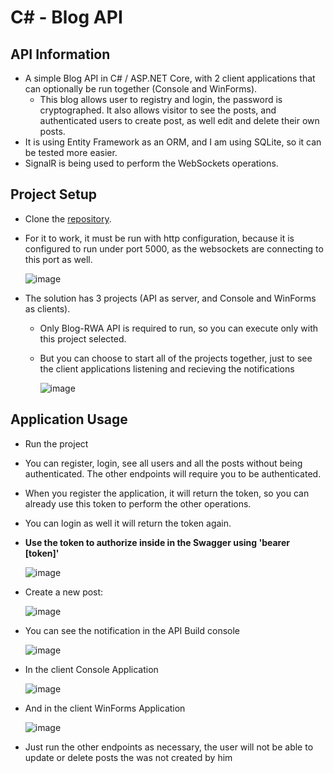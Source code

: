 # C# - Blog API
## API Information
- A simple Blog API in C# / ASP.NET Core, with 2 client applications that can optionally be run together (Console and WinForms).
  - This blog allows user to registry and login, the password is cryptographed. It also allows visitor to see the posts, and authenticated users to create post, as well edit and delete their own posts.
- It is using Entity Framework as an ORM, and I am using SQLite, so it can be tested more easier.
- SignalR is being used to perform the WebSockets operations.

## Project Setup
- Clone the [repository](https://github.com/richard-alves/Blog-RWA.git).
- For it to work, it must be run with http configuration, because it is configured to run under port 5000, as the websockets are connecting to this port as well.

  ![image](https://github.com/user-attachments/assets/02beefd9-07eb-41bf-8266-66b99737eb92)

- The solution has 3 projects (API as server, and Console and WinForms as clients).
  - Only Blog-RWA API is required to run, so you can execute only with this project selected.
  - But you can choose to start all of the projects together, just to see the client applications listening and recieving the notifications

    ![image](https://github.com/user-attachments/assets/72c5312e-cc54-4d2b-8808-43ade809c1d1)

## Application Usage
- Run the project
- You can register, login, see all users and all the posts without being authenticated. The other endpoints will require you to be authenticated.
- When you register the application, it will return the token, so you can already use this token to perform the other operations.
- You can login as well it will return the token again.
- **Use the token to authorize inside in the Swagger using 'bearer [token]'**

  ![image](https://github.com/user-attachments/assets/883c17b6-1e72-4adc-b92f-b91380fda228)

- Create a new post:

  ![image](https://github.com/user-attachments/assets/a8f08c3c-f5f8-4e72-946b-8eceaf284a1a)

- You can see the notification in the API Build console

  ![image](https://github.com/user-attachments/assets/c255514d-9d86-4a74-b354-87af1494b177)

- In the client Console Application

  ![image](https://github.com/user-attachments/assets/49026f94-dcbd-474a-9821-e3cb2314e2df)

- And in the client WinForms Application

  ![image](https://github.com/user-attachments/assets/66f74c1b-ce59-4a00-8967-a66fcda5a80a)

- Just run the other endpoints as necessary, the user will not be able to update or delete posts the was not created by him



